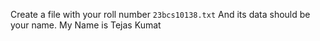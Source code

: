 Create a file with your roll number `23bcs10138.txt`
And its data should be your name.
My Name is Tejas Kumat
